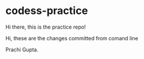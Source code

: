 # codess-practice


Hi there, this is the practice repo!

Hi, these are the changes committed from comand line

Prachi Gupta.